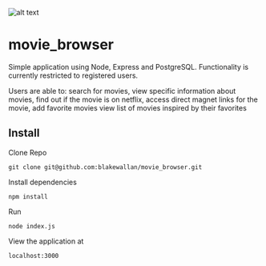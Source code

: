 
![alt text](http://i.imgur.com/muZ6dua.png "ScreenCap")

# movie_browser

Simple application using Node, Express and PostgreSQL. Functionality is currently restricted to registered users. 

Users are able to:
search for movies, 
view specific information about movies, 
find out if the movie is on netflix,
access direct magnet links for the movie,
add favorite movies
view list of movies inspired by their favorites

## Install

Clone Repo
```
git clone git@github.com:blakewallan/movie_browser.git
```

Install dependencies
```
npm install
```

Run
```
node index.js
```

View the application at
```
localhost:3000
```

